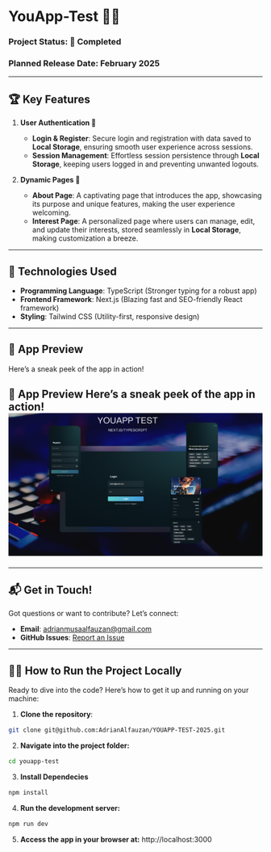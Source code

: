 # **YouApp-Test** 🚀✨

### **Project Status**: 🎉 **Completed**  
### **Planned Release Date**: February 2025  

---

## 🏆 **Key Features**

1. **User Authentication 🔑**
   - **Login & Register**: Secure login and registration with data saved to **Local Storage**, ensuring smooth user experience across sessions.
   - **Session Management**: Effortless session persistence through **Local Storage**, keeping users logged in and preventing unwanted logouts.

2. **Dynamic Pages 📄**
   - **About Page**: A captivating page that introduces the app, showcasing its purpose and unique features, making the user experience welcoming.
   - **Interest Page**: A personalized page where users can manage, edit, and update their interests, stored seamlessly in **Local Storage**, making customization a breeze.

---

## 🔧 **Technologies Used**

- **Programming Language**: TypeScript (Stronger typing for a robust app)
- **Frontend Framework**: Next.js (Blazing fast and SEO-friendly React framework)
- **Styling**: Tailwind CSS (Utility-first, responsive design)

---

## 📸 **App Preview**

Here’s a sneak peek of the app in action!  
## 📸 **App Preview** Here’s a sneak peek of the app in action! ![Project Preview](https://raw.githubusercontent.com/AdrianAlfauzan/YOUAPP-TEST-2025/main/youapp-test.png)

---

## 📬 **Get in Touch!**

Got questions or want to contribute? Let’s connect:

- **Email**: [adrianmusaalfauzan@gmail.com](mailto:adrianmusaalfauzan@gmail.com)
- **GitHub Issues**: [Report an Issue](https://github.com/AdrianAlfauzan/YOUAPP-TEST-2025)

---

## 👨‍💻 **How to Run the Project Locally**

Ready to dive into the code? Here’s how to get it up and running on your machine:

1. **Clone the repository**:

```sh
git clone git@github.com:AdrianAlfauzan/YOUAPP-TEST-2025.git
```
2. **Navigate into the project folder:**

```sh
cd youapp-test
```

3. **Install Dependecies**
   
```sh
npm install
```

4. **Run the development server:**
   
```sh
npm run dev
```

5. **Access the app in your browser at:**
http://localhost:3000
